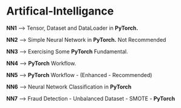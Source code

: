 # Artifical-Intelligance
**NN1** --> Tensor, Dataset and DataLoader in **PyTorch.**

**NN2** --> Simple Neural Network in **PyTorch.** Not Recommended 

**NN3** --> Exercising Some **PyTorch** Fundamental.

**NN4** --> **PyTorch** Workflow.

**NN5** --> **PyTorch** Workflow - (Enhanced - Recommended)

**NN6** --> Neural Network Classification in **PyTorch**

**NN7** --> Fraud Detection - Unbalanced Dataset - SMOTE - **PyTorch** 




